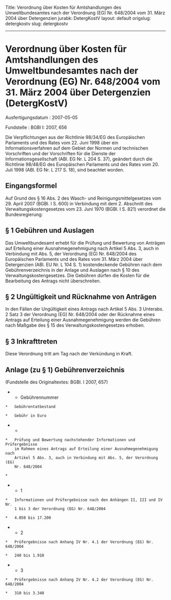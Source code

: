 Title: Verordnung über Kosten für Amtshandlungen des Umweltbundesamtes nach der Verordnung
  (EG) Nr. 648/2004 vom 31. März 2004 über Detergenzien
jurabk: DetergKostV
layout: default
origslug: detergkostv
slug: detergkostv

---

# Verordnung über Kosten für Amtshandlungen des Umweltbundesamtes nach der Verordnung (EG) Nr. 648/2004 vom 31. März 2004 über Detergenzien (DetergKostV)

Ausfertigungsdatum
:   2007-05-05

Fundstelle
:   BGBl I: 2007, 656

Die Verpflichtungen aus der Richtlinie 98/34/EG des Europäischen
Parlaments und des Rates vom 22. Juni 1998 über ein
Informationsverfahren auf dem Gebiet der Normen und technischen
Vorschriften und der Vorschriften für die Dienste der
Informationsgesellschaft (ABl. EG Nr. L 204 S. 37), geändert durch die
Richtlinie 98/48/EG des Europäischen Parlaments und des Rates vom 20.
Juli 1998 (ABl. EG Nr. L 217 S. 18), sind beachtet worden.


## Eingangsformel

Auf Grund des § 16 Abs. 2 des Wasch- und Reinigungsmittelgesetzes vom
29\. April 2007 (BGBl. I S. 600) in Verbindung mit dem 2. Abschnitt des
Verwaltungskostengesetzes vom 23. Juni 1970 (BGBl. I S. 821) verordnet
die Bundesregierung:


## § 1 Gebühren und Auslagen

Das Umweltbundesamt erhebt für die Prüfung und Bewertung von Anträgen
auf Erteilung einer Ausnahmegenehmigung nach Artikel 5 Abs. 3, auch in
Verbindung mit Abs. 5, der Verordnung (EG) Nr. 648/2004 des
Europäischen Parlaments und des Rates vom 31. März 2004 über
Detergenzien (ABl. EU Nr. L 104 S. 1) kostendeckende Gebühren nach dem
Gebührenverzeichnis in der Anlage und Auslagen nach § 10 des
Verwaltungskostengesetzes. Die Gebühren dürfen die Kosten für die
Bearbeitung des Antrags nicht überschreiten.


## § 2 Ungültigkeit und Rücknahme von Anträgen

In den Fällen der Ungültigkeit eines Antrags nach Artikel 5 Abs. 3
Unterabs. 2 Satz 3 der Verordnung (EG) Nr. 648/2004 oder der Rücknahme
eines Antrags auf Erteilung einer Ausnahmegenehmigung werden die
Gebühren nach Maßgabe des § 15 des Verwaltungskostengesetzes erhoben.


## § 3 Inkrafttreten

Diese Verordnung tritt am Tag nach der Verkündung in Kraft.


## Anlage (zu § 1) Gebührenverzeichnis

(Fundstelle des Originaltextes: BGBl. I 2007, 657)

*    *   Gebührennummer

    *   Gebührentatbestand

    *   Gebühr in Euro


*    *
    *   Prüfung und Bewertung nachstehender Informationen und Prüfergebnisse
        im Rahmen eines Antrags auf Erteilung einer Ausnahmegenehmigung nach
        Artikel 5 Abs. 3, auch in Verbindung mit Abs. 5, der Verordnung (EG)
        Nr. 648/2004

    *

*    *   1

    *   Informationen und Prüfergebnisse nach den Anhängen II, III und IV Nr.
        1 bis 3 der Verordnung (EG) Nr. 648/2004

    *   4.050 bis 17.200


*    *   2

    *   Prüfergebnisse nach Anhang IV Nr. 4.1 der Verordnung (EG) Nr. 648/2004

    *   240 bis 1.910


*    *   3

    *   Prüfergebnisse nach Anhang IV Nr. 4.2 der Verordnung (EG) Nr. 648/2004

    *   310 bis 3.340




